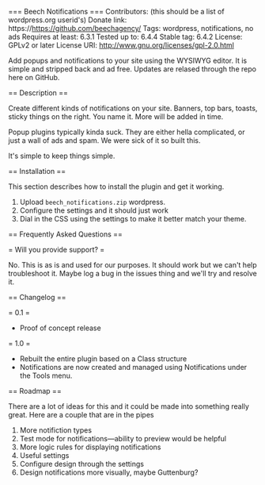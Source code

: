 === Beech Notifications ===
Contributors: (this should be a list of wordpress.org userid's)
Donate link: https://https://github.com/beechagency/
Tags: wordpress, notifications, no ads
Requires at least: 6.3.1
Tested up to: 6.4.4
Stable tag: 6.4.2
License: GPLv2 or later
License URI: http://www.gnu.org/licenses/gpl-2.0.html

Add popups and notifications to your site using the WYSIWYG editor. It is simple and stripped back and ad free. Updates are relased through the repo here on GitHub.

== Description ==

Create different kinds of notifications on your site. Banners, top bars, toasts, sticky things on the right. You name it. More will be added in time.

Popup plugins typically kinda suck. They are either hella complicated, or just a wall of ads and spam. We were sick of it so built this.

It's simple to keep things simple. 

== Installation ==

This section describes how to install the plugin and get it working.

1. Upload `beech_notifications.zip` wordpress.
2. Configure the settings and it should just work
3. Dial in the CSS using the settings to make it better match your theme.

== Frequently Asked Questions ==

= Will you provide support? =

No. This is as is and used for our purposes. It should work but we can't help troubleshoot it. Maybe log a bug in the issues thing and we'll try and resolve it.


== Changelog ==

= 0.1 =
* Proof of concept release

= 1.0 =
* Rebuilt the entire plugin based on a Class structure
* Notifications are now created and managed using Notifications under the Tools menu.

== Roadmap ==

There are a lot of ideas for this and it could be made into something really great. Here are a couple that are in the pipes

1. More notifiction types
2. Test mode for notifications—ability to preview would be helpful
3. More logic rules for displaying notifications
4. Useful settings
5. Configure design through the settings
6. Design notifications more visually, maybe Guttenburg?

